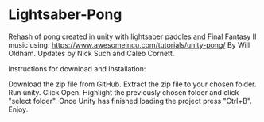 # Lightsaber-Pong
Rehash of pong created in unity with lightsaber paddles and Final Fantasy II music using:
https://www.awesomeincu.com/tutorials/unity-pong/ By Will Oldham. Updates by Nick Such and Caleb Cornett.

Instructions for download and Installation:

Download the zip file from GitHub.
Extract the zip file to your chosen folder.
Run unity.
Click Open.
Highlight the previously chosen folder and click "select folder".
Once Unity has finished loading the project press "Ctrl+B".
Enjoy.
